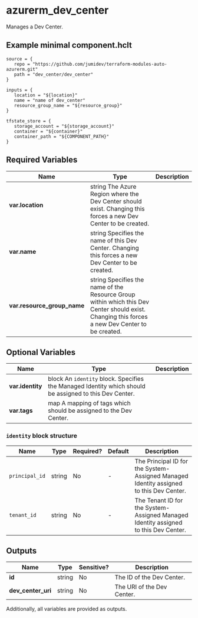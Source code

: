 # azurerm_dev_center

Manages a Dev Center.

## Example minimal component.hclt

```hcl
source = {
   repo = "https://github.com/jumidev/terraform-modules-auto-azurerm.git" 
   path = "dev_center/dev_center" 
}

inputs = {
   location = "${location}" 
   name = "name of dev_center" 
   resource_group_name = "${resource_group}" 
}

tfstate_store = {
   storage_account = "${storage_account}" 
   container = "${container}" 
   container_path = "${COMPONENT_PATH}" 
}

```

## Required Variables

| Name | Type |  Description |
| ---- | --------- |  ----------- |
| **var.location** | string  The Azure Region where the Dev Center should exist. Changing this forces a new Dev Center to be created. | 
| **var.name** | string  Specifies the name of this Dev Center. Changing this forces a new Dev Center to be created. | 
| **var.resource_group_name** | string  Specifies the name of the Resource Group within which this Dev Center should exist. Changing this forces a new Dev Center to be created. | 

## Optional Variables

| Name | Type |  Description |
| ---- | --------- |  ----------- |
| **var.identity** | block  An `identity` block. Specifies the Managed Identity which should be assigned to this Dev Center. | 
| **var.tags** | map  A mapping of tags which should be assigned to the Dev Center. | 

### `identity` block structure

| Name | Type | Required? | Default | Description |
| ---- | ---- | --------- | ------- | ----------- |
| `principal_id` | string | No | - | The Principal ID for the System-Assigned Managed Identity assigned to this Dev Center. |
| `tenant_id` | string | No | - | The Tenant ID for the System-Assigned Managed Identity assigned to this Dev Center. |



## Outputs

| Name | Type | Sensitive? | Description |
| ---- | ---- | --------- | --------- |
| **id** | string | No  | The ID of the Dev Center. | 
| **dev_center_uri** | string | No  | The URI of the Dev Center. | 

Additionally, all variables are provided as outputs.
